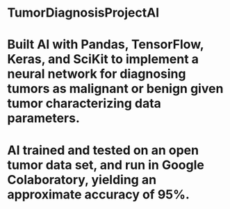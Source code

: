 # TumorDiagnosisProjectAI
# Built AI with Pandas, TensorFlow, Keras, and SciKit to implement a neural network for diagnosing tumors as malignant or benign given tumor characterizing data parameters.
# AI trained and tested on an open tumor data set, and run in Google Colaboratory, yielding an approximate accuracy of 95%.
